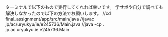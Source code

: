 ターミナルで以下のもので実行してくれれば幸いです。
学サポや自分で調べても解決しなかったので以下の方法でお願いします。
//cd final_assignment/app/src/main/java
//javac jp/ac/uryukyu/ie/e245736/Main.java
//java -cp . jp.ac.uryukyu.ie.e245736.Main